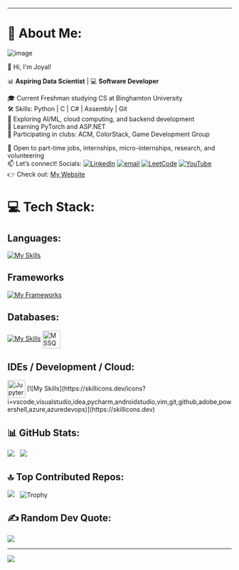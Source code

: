 ***
# 💫 About Me:
![image](https://github.com/user-attachments/assets/dc13aa4e-1c91-49a6-956c-613c4ca4aaff)


👋 Hi, I'm Joyal! 

📊 **Aspiring Data Scientist** | 💻 **Software Developer** 

🎓 Current Freshman studying CS at Binghamton University <br> 
🛠️ Skills: Python | C | C# | Assembly | Git <br>
🤖 Exploring AI/ML, cloud computing, and backend development <br> 
🧠 Learning PyTorch and ASP.NET <br>
👥 Participating in clubs: ACM, ColorStack, Game Development Group 

💼 Open to part-time jobs, internships, micro-internships, research, and volunteering <br> 
📫 Let’s connect! Socials: [![LinkedIn](https://img.shields.io/badge/LinkedIn-%230077B5.svg?logo=linkedin&logoColor=white)](https://www.linkedin.com/in/joyalpaul/) [![email](https://img.shields.io/badge/Email-D14836?logo=gmail&logoColor=white)](mailto:joyalmathewpaul@gmail.com) [![LeetCode](https://img.shields.io/badge/LeetCode-FFA116?logo=leetcode&logoColor=black)](https://leetcode.com/u/JoyalMPaul/) [![YouTube](https://img.shields.io/badge/YouTube-FF0000?logo=youtube&logoColor=white)](https://www.youtube.com/@JoyalPaul-28) <br>
👉 Check out: [My Website](https://joyalmathewpaul.wixsite.com/joyalpaul) <br>

# 💻 Tech Stack: 

## Languages: 
[![My Skills](https://skillicons.dev/icons?i=python,cs,c,java,dart,html,css,js)](https://skillicons.dev)
          
## Frameworks
[![My Frameworks](https://skillicons.dev/icons?i=pytorch,dotnet,django,bootstrap,flutter)](https://skillicons.dev)

## Databases:
[![My Skills](https://skillicons.dev/icons?i=mysql)](https://skillicons.dev)
<img src="https://cdn.jsdelivr.net/gh/devicons/devicon@latest/icons/microsoftsqlserver/microsoftsqlserver-original.svg" alt="MSSQL" height="40" style="vertical-align:middle;" />
          

## IDEs / Development / Cloud:
<img src="https://cdn.jsdelivr.net/gh/devicons/devicon@latest/icons/jupyter/jupyter-original-wordmark.svg" alt="Jupyter" height="40" style="vertical-align:middle;"/>          
[![My Skills](https://skillicons.dev/icons?i=vscode,visualstudio,idea,pycharm,androidstudio,vim,git,github,adobe,powershell,azure,azuredevops)](https://skillicons.dev)



## 📊 GitHub Stats: 
![](https://nirzak-streak-stats.vercel.app/?user=JoyalMPaul&theme=dark&hide_border=false&v=2) &nbsp;
![](https://github-readme-stats.vercel.app/api/top-langs/?username=JoyalMPaul&theme=dark&hide_border=false&include_all_commits=false&count_private=false&layout=compact&v=2)


## 🔝 Top Contributed Repos: 
![](https://github-contributor-stats.vercel.app/api?username=JoyalMPaul&limit=5&theme=dark&combine_all_yearly_contributions=true&v=2) &nbsp;
![Trophy](https://github-profile-trophy.vercel.app/?username=JoyalMPaul&theme=radical&margin-w=8&row=1&column=2)


## ✍️ Random Dev Quote:
![](https://quotes-github-readme.vercel.app/api?type=horizontal&theme=radical) 

---
[![](https://visitcount.itsvg.in/api?id=JoyalMPaul&icon=0&color=0)](https://visitcount.itsvg.in)

<!-- Proudly created with GPRM ( https://gprm.itsvg.in ) -->
